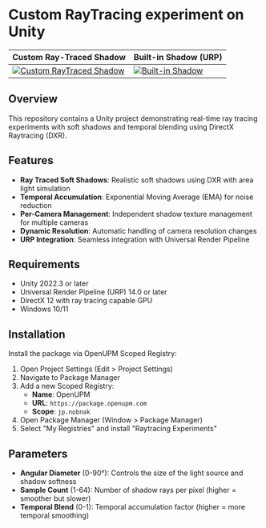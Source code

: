 # Custom RayTracing experiment on Unity

|Custom Ray-Traced Shadow|Built-in Shadow (URP)|
|----|----|
[![Custom RayTraced Shadow](http://img.youtube.com/vi/this-eiQw4o/hqdefault.jpg)](https://youtube.com/shorts/this-eiQw4o)|[![Built-in Shadow](http://img.youtube.com/vi/KkvYFHLBoAw/hqdefault.jpg)](https://youtube.com/shorts/KkvYFHLBoAw)|

## Overview

This repository contains a Unity project demonstrating real-time ray tracing experiments with soft shadows and temporal blending using DirectX Raytracing (DXR).

## Features

- **Ray Traced Soft Shadows**: Realistic soft shadows using DXR with area light simulation
- **Temporal Accumulation**: Exponential Moving Average (EMA) for noise reduction
- **Per-Camera Management**: Independent shadow texture management for multiple cameras
- **Dynamic Resolution**: Automatic handling of camera resolution changes
- **URP Integration**: Seamless integration with Universal Render Pipeline

## Requirements

- Unity 2022.3 or later
- Universal Render Pipeline (URP) 14.0 or later
- DirectX 12 with ray tracing capable GPU
- Windows 10/11

## Installation

Install the package via OpenUPM Scoped Registry:

1. Open Project Settings (Edit > Project Settings)
2. Navigate to Package Manager
3. Add a new Scoped Registry:
   - **Name**: OpenUPM
   - **URL**: `https://package.openupm.com`
   - **Scope**: `jp.nobnak`
4. Open Package Manager (Window > Package Manager)
5. Select "My Registries" and install "Raytracing Experiments"

## Parameters

- **Angular Diameter** (0-90°): Controls the size of the light source and shadow softness
- **Sample Count** (1-64): Number of shadow rays per pixel (higher = smoother but slower)
- **Temporal Blend** (0-1): Temporal accumulation factor (higher = more temporal smoothing)
